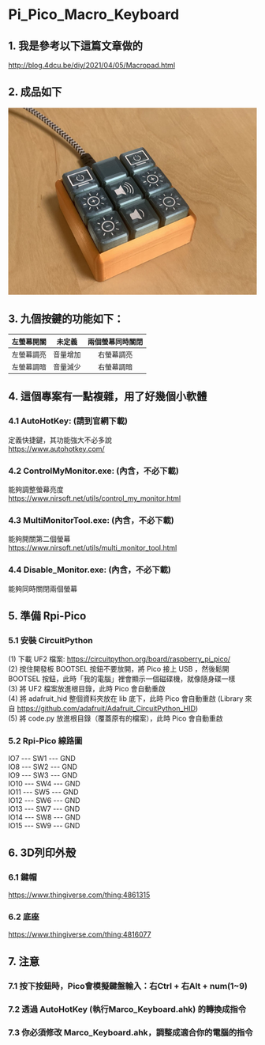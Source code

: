 # Pi_Pico_Macro_Keyboard
## 1. 我是參考以下這篇文章做的  
http://blog.4dcu.be/diy/2021/04/05/Macropad.html

## 2. 成品如下  
![image](https://github.com/Chihhao/Pi_Pico_Macro_Keyboard/blob/master/IMG_2939.jpg)  

## 3. 九個按鍵的功能如下：  
| 左螢幕開關 | 未定義   | 兩個螢幕同時關閉 | 
|   :---:   |  :---:   |  :---:   |
| 左螢幕調亮 | 音量增加 | 右螢幕調亮 |  
| 左螢幕調暗 | 音量減少 | 右螢幕調暗 |  

## 4. 這個專案有一點複雜，用了好幾個小軟體  
### 4.1 AutoHotKey: (請到官網下載)  
定義快捷鍵，其功能強大不必多說  
https://www.autohotkey.com/  
### 4.2 ControlMyMonitor.exe:  (內含，不必下載)  
能夠調整螢幕亮度  
https://www.nirsoft.net/utils/control_my_monitor.html  
### 4.3 MultiMonitorTool.exe: (內含，不必下載)  
能夠開關第二個螢幕  
https://www.nirsoft.net/utils/multi_monitor_tool.html  
### 4.4 Disable_Monitor.exe: (內含，不必下載)  
能夠同時關閉兩個螢幕 

## 5. 準備 Rpi-Pico
### 5.1 安裝 CircuitPython
(1) 下載 UF2 檔案: https://circuitpython.org/board/raspberry_pi_pico/  
(2) 按住開發板 BOOTSEL 按鈕不要放開，將 Pico 接上 USB ，然後鬆開 BOOTSEL 按鈕，此時「我的電腦」裡會顯示一個磁碟機，就像隨身碟一樣  
(3) 將 UF2 檔案放進根目錄，此時 Pico 會自動重啟  
(4) 將 adafruit_hid 整個資料夾放在 lib 底下，此時 Pico 會自動重啟 (Library 來自 https://github.com/adafruit/Adafruit_CircuitPython_HID)  
(5) 將 code.py 放進根目錄（覆蓋原有的檔案），此時 Pico 會自動重啟  

### 5.2 Rpi-Pico 線路圖
IO7  --- SW1 --- GND  
IO8  --- SW2 --- GND  
IO9  --- SW3 --- GND  
IO10 --- SW4 --- GND  
IO11 --- SW5 --- GND  
IO12 --- SW6 --- GND  
IO13 --- SW7 --- GND  
IO14 --- SW8 --- GND  
IO15 --- SW9 --- GND  

## 6. 3D列印外殼
### 6.1 鍵帽
https://www.thingiverse.com/thing:4861315
### 6.2 底座
https://www.thingiverse.com/thing:4816077

## 7. 注意
### 7.1 按下按鈕時，Pico會模擬鍵盤輸入：右Ctrl + 右Alt + num(1~9)   
### 7.2 透過 AutoHotKey (執行Marco_Keyboard.ahk) 的轉換成指令  
### 7.3 你必須修改 Marco_Keyboard.ahk，調整成適合你的電腦的指令

